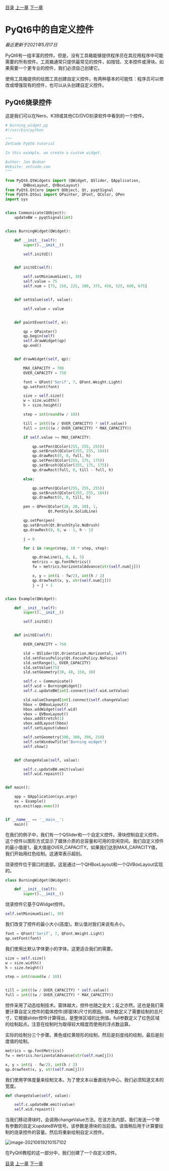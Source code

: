 [目录](https://github.com/LC-space/PyQt6-tutorial/blob/main/README.md) [上一章](https://github.com/LC-space/PyQt6-tutorial/blob/main/Painting.md) [下一章](https://github.com/LC-space/PyQt6-tutorial/blob/main/The%20Tetris%20game.md)

# PyQt6中的自定义控件

*最近更新于2021年5月17日*

PyQt6有一组丰富的控件。但是，没有工具箱能够提供程序员在其应用程序中可能需要的所有控件。工具箱通常只提供最常见的控件，如按钮、文本控件或滑块。如果需要一个更专业的控件，我们必须自己创建它。

使用工具箱提供的绘图工具创建自定义控件。有两种基本的可能性：程序员可以修改或增强现有的控件，也可以从头创建自定义控件。

## PyQt6烧录控件

这是我们可以在Nero、K3B或其他CD/DVD刻录软件中看到的一个控件。

```python
# burning_widget.py
#!/usr/bin/python

"""
ZetCode PyQt6 tutorial

In this example, we create a custom widget.

Author: Jan Bodnar
Website: zetcode.com
"""

from PyQt6.QtWidgets import (QWidget, QSlider, QApplication,
        QHBoxLayout, QVBoxLayout)
from PyQt6.QtCore import QObject, Qt, pyqtSignal
from PyQt6.QtGui import QPainter, QFont, QColor, QPen
import sys


class Communicate(QObject):
    updateBW = pyqtSignal(int)


class BurningWidget(QWidget):

    def __init__(self):
        super().__init__()

        self.initUI()


    def initUI(self):

        self.setMinimumSize(1, 30)
        self.value = 75
        self.num = [75, 150, 225, 300, 375, 450, 525, 600, 675]


    def setValue(self, value):

        self.value = value


    def paintEvent(self, e):

        qp = QPainter()
        qp.begin(self)
        self.drawWidget(qp)
        qp.end()


    def drawWidget(self, qp):

        MAX_CAPACITY = 700
        OVER_CAPACITY = 750

        font = QFont('Serif', 7, QFont.Weight.Light)
        qp.setFont(font)

        size = self.size()
        w = size.width()
        h = size.height()

        step = int(round(w / 10))

        till = int(((w / OVER_CAPACITY) * self.value))
        full = int(((w / OVER_CAPACITY) * MAX_CAPACITY))

        if self.value >= MAX_CAPACITY:

            qp.setPen(QColor(255, 255, 255))
            qp.setBrush(QColor(255, 255, 184))
            qp.drawRect(0, 0, full, h)
            qp.setPen(QColor(255, 175, 175))
            qp.setBrush(QColor(255, 175, 175))
            qp.drawRect(full, 0, till - full, h)

        else:

            qp.setPen(QColor(255, 255, 255))
            qp.setBrush(QColor(255, 255, 184))
            qp.drawRect(0, 0, till, h)

        pen = QPen(QColor(20, 20, 20), 1,
                   Qt.PenStyle.SolidLine)

        qp.setPen(pen)
        qp.setBrush(Qt.BrushStyle.NoBrush)
        qp.drawRect(0, 0, w - 1, h - 1)

        j = 0

        for i in range(step, 10 * step, step):

            qp.drawLine(i, 0, i, 5)
            metrics = qp.fontMetrics()
            fw = metrics.horizontalAdvance(str(self.num[j]))

            x, y = int(i - fw/2), int(h / 2)
            qp.drawText(x, y, str(self.num[j]))
            j = j + 1


class Example(QWidget):

    def __init__(self):
        super().__init__()

        self.initUI()


    def initUI(self):

        OVER_CAPACITY = 750

        sld = QSlider(Qt.Orientation.Horizontal, self)
        sld.setFocusPolicy(Qt.FocusPolicy.NoFocus)
        sld.setRange(1, OVER_CAPACITY)
        sld.setValue(75)
        sld.setGeometry(30, 40, 150, 30)

        self.c = Communicate()
        self.wid = BurningWidget()
        self.c.updateBW[int].connect(self.wid.setValue)

        sld.valueChanged[int].connect(self.changeValue)
        hbox = QHBoxLayout()
        hbox.addWidget(self.wid)
        vbox = QVBoxLayout()
        vbox.addStretch(1)
        vbox.addLayout(hbox)
        self.setLayout(vbox)

        self.setGeometry(300, 300, 390, 210)
        self.setWindowTitle('Burning widget')
        self.show()


    def changeValue(self, value):

        self.c.updateBW.emit(value)
        self.wid.repaint()


def main():

    app = QApplication(sys.argv)
    ex = Example()
    sys.exit(app.exec())


if __name__ == '__main__':
    main()
```

在我们的例子中，我们有一个QSlider和一个自定义控件。滑块控制自定义控件。这个控件以图形方式显示了媒体介质的总容量和可用的空闲空间。我们自定义控件的最小值是1，最大值是OVER_CAPACITY。如果我们达到MAX_CAPACITY值，我们开始用红色绘制。这通常表示超刻。

烧录控件位于窗口的底部。这是通过一个QHBoxLayout和一个QVBoxLayout实现的。

```python
class BurningWidget(QWidget):

    def __init__(self):
        super().__init__()
```

烧录控件它基于QWidget控件。

```python
self.setMinimumSize(1, 30)
```

我们改变了控件的最小大小(高度)。默认值对我们来说有点小。

```python
font = QFont('Serif', 7, QFont.Weight.Light)
qp.setFont(font)
```

我们使用比默认字体更小的字体。这更适合我们的需要。

```python
size = self.size()
w = size.width()
h = size.height()

step = int(round(w / 10))


till = int(((w / OVER_CAPACITY) * self.value))
full = int(((w / OVER_CAPACITY) * MAX_CAPACITY))
```

控件采用了动态绘制技术。窗体越大，控件也随之变大；反之亦然。这也是我们需要计算自定义控件的载体控件(即窗体)尺寸的原因。till参数定义了需要绘制的总尺寸，它根据slider控件计算得出，是整体区域的比例值。full参数定义了红色区域的绘制起点。注意在绘制时为取得较大精度而使用的浮点数运算。

实际的绘制分三个步骤。黄色或红黄矩形的绘制，然后是刻度线的绘制，最后是刻度值的绘制。

```python
metrics = qp.fontMetrics()
fw = metrics.horizontalAdvance(str(self.num[j]))

x, y = int(i - fw/2), int(h / 2)
qp.drawText(x, y, str(self.num[j]))
```

我们使用字体度量来绘制文本。为了使文本以垂直线为中心，我们必须知道文本的宽度。

```python
def changeValue(self, value):

    self.c.updateBW.emit(value)
    self.wid.repaint()
```

当我们移动滑块时，会调用changeValue方法。在该方法内部，我们发送一个带有参数的自定义updateBW信号。该参数是滑块的当前值。该值稍后用于计算要绘制的烧录控件的容量。然后将重新绘制自定义控件。

![image-20210619210157102](https://raw.githubusercontent.com/LC-space/PyQt6-tutorial/main/Custom%20widgets/img/image-20210619210157102.png)

在PyQt6教程的这一部分中，我们创建了一个自定义控件。

[目录](https://github.com/LC-space/PyQt6-tutorial/blob/main/README.md) [上一章](https://github.com/LC-space/PyQt6-tutorial/blob/main/Painting.md) [下一章](https://github.com/LC-space/PyQt6-tutorial/blob/main/The%20Tetris%20game.md)

